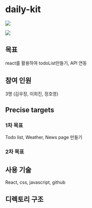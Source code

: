 # daily-kit
<a href='https://ifh.cc/v-1tZ2us' target='_blank'><img src='https://ifh.cc/g/1tZ2us.png' border='0'></a>

<a href='https://ifh.cc/v-FI7XuO' target='_blank'><img src='https://ifh.cc/g/FI7XuO.png' border='0'></a>

## 목표
react를 활용하여 todoList만들기, API 연동


## 참여 인원
3명 (김우정, 이희진, 정호영)


## Precise targets

### 1차 목표

Todo list, Weather, News page 만들기

### 2차 목표



## 사용 기술
React, css, javascript, github


## 디렉토리 구조


